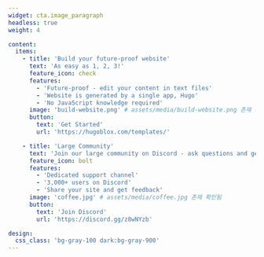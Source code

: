```yaml
---
widget: cta.image_paragraph
headless: true
weight: 4

content:
  items:
    - title: 'Build your future-proof website'
      text: 'As easy as 1, 2, 3!'
      feature_icon: check
      features:
        - 'Future-proof - edit your content in text files'
        - 'Website is generated by a single app, Hugo'
        - 'No JavaScript knowledge required'
      image: 'build-website.png' # assets/media/build-website.png 존재 확인됨
      button:
        text: 'Get Started'
        url: 'https://hugoblox.com/templates/'

    - title: 'Large Community'
      text: 'Join our large community on Discord - ask questions and get live responses'
      feature_icon: bolt
      features:
        - 'Dedicated support channel'
        - '3,000+ users on Discord'
        - 'Share your site and get feedback'
      image: 'coffee.jpg' # assets/media/coffee.jpg 존재 확인됨
      button:
        text: 'Join Discord'
        url: 'https://discord.gg/z8wNYzb'

design:
  css_class: 'bg-gray-100 dark:bg-gray-900'
---
```

